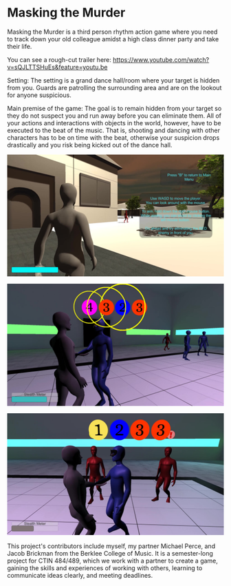 # Masking the Murder

Masking the Murder is a third person rhythm action game where you need to track down your old colleague amidst a high class dinner party and take their life.

You can see a rough-cut trailer here: https://www.youtube.com/watch?v=sQJLTTSHuEs&feature=youtu.be

Setting: The setting is a grand dance hall/room where your target is hidden from you. Guards are patrolling the surrounding area and are on the lookout for anyone suspicious.

Main premise of the game: The goal is to remain hidden from your target so they do not suspect you and run away before you can eliminate them. All of your actions and interactions with objects in the world, however, have to be executed to the beat of the music. That is, shooting and dancing with other characters has to be on time with the beat, otherwise your suspicion drops drastically and you risk being kicked out of the dance hall.


![2019-04-17 06-15-07_Moment.jpg](https://github.com/MSkall/UnityGames/blob/master/MaskingTheMurder/Photos/2019-04-17%2006-15-07_Moment.jpg)

![2019-04-17 06-15-07_Moment(2).jpg](https://github.com/MSkall/UnityGames/blob/master/MaskingTheMurder/Photos/2019-04-17%2006-15-07_Moment(2).jpg)

![2019-04-17 06-15-07_Moment(4).jpg](https://github.com/MSkall/UnityGames/blob/master/MaskingTheMurder/Photos/2019-04-17%2006-15-07_Moment(4).jpg)

This project's contributors include myself, my partner Michael Perce, and Jacob Brickman from the Berklee College of Music. It is a semester-long project for CTIN 484/489, which we work with a partner to create a game, gaining the skills and experiences of working with others, learning to communicate ideas clearly, and meeting deadlines.
